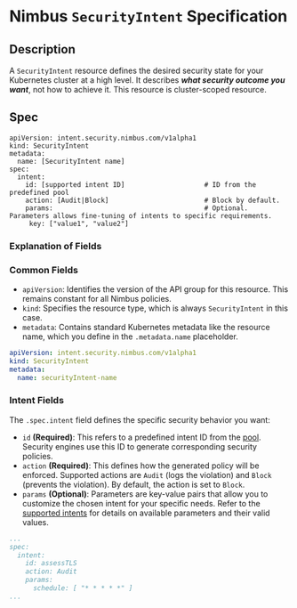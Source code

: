 # Nimbus `SecurityIntent` Specification

## Description

A `SecurityIntent` resource defines the desired security state for your Kubernetes cluster at a high level. It describes
**_what security outcome you want_**, not how to achieve it. This resource is cluster-scoped resource.

## Spec

```text
apiVersion: intent.security.nimbus.com/v1alpha1
kind: SecurityIntent
metadata:
  name: [SecurityIntent name]
spec:
  intent:
    id: [supported intent ID]                    # ID from the predefined pool
    action: [Audit|Block]                        # Block by default.
    params:                                      # Optional. Parameters allows fine-tuning of intents to specific requirements.
     key: ["value1", "value2"]
```

### Explanation of Fields

### Common Fields

- `apiVersion`: Identifies the version of the API group for this resource. This remains constant for all Nimbus
  policies.
- `kind`: Specifies the resource type, which is always `SecurityIntent` in this case.
- `metadata`: Contains standard Kubernetes metadata like the resource name, which you define in the  `.metadata.name`
  placeholder.

```yaml
apiVersion: intent.security.nimbus.com/v1alpha1
kind: SecurityIntent
metadata:
  name: securityIntent-name
```

### Intent Fields

The `.spec.intent` field defines the specific security behavior you want:

- `id` **(Required)**: This refers to a predefined intent ID from the [pool]( ../../intents/supportedIntents).
  Security engines use this ID to generate corresponding security policies.
- `action` **(Required)**: This defines how the generated policy will be enforced. Supported actions are `Audit` (logs
  the violation) and `Block` (prevents the violation). By default, the action is set to `Block`.
- `params` **(Optional)**: Parameters are key-value pairs that allow you to customize the chosen intent for your
  specific needs. Refer to the [supported intents]( ../../intents/supportedIntents) for details on available
  parameters and their valid values.

```yaml
...
spec:
  intent:
    id: assessTLS
    action: Audit
    params:
      schedule: [ "* * * * *" ]
...
```
